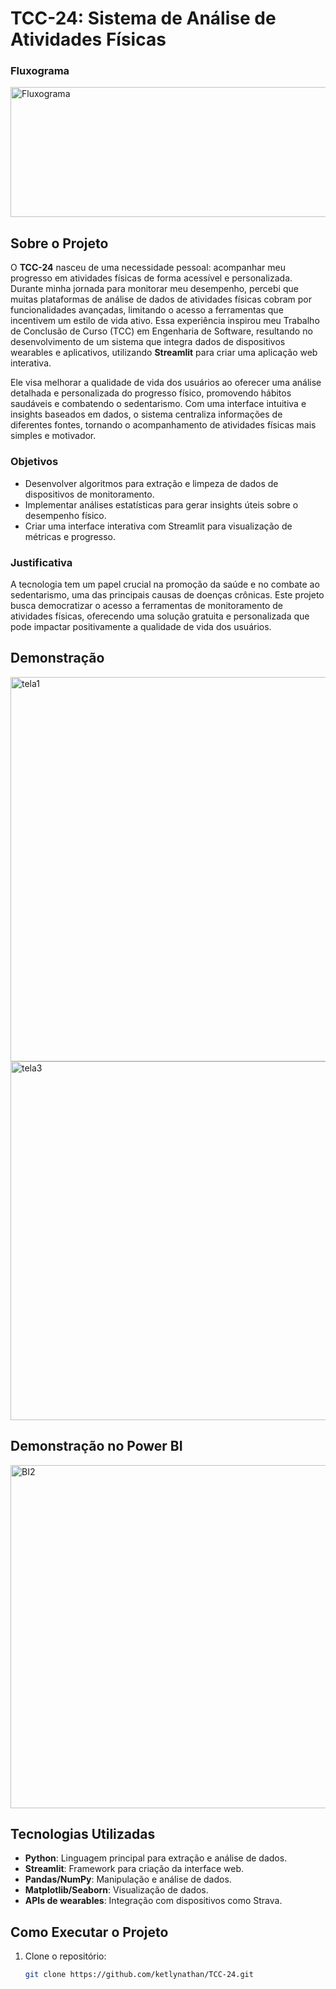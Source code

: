 # TCC-24: Sistema de Análise de Atividades Físicas
 ### Fluxograma 
<img width="891" height="208" alt="Fluxograma" src="https://github.com/user-attachments/assets/fe60d48a-ed3a-45d7-bf1f-e42a4930a7e3" />

## Sobre o Projeto

O **TCC-24** nasceu de uma necessidade pessoal: acompanhar meu progresso em atividades físicas de forma acessível e personalizada. Durante minha jornada para monitorar meu desempenho, percebi que muitas plataformas de análise de dados de atividades físicas cobram por funcionalidades avançadas, limitando o acesso a ferramentas que incentivem um estilo de vida ativo. Essa experiência inspirou meu Trabalho de Conclusão de Curso (TCC) em Engenharia de Software, resultando no desenvolvimento de um sistema que integra dados de dispositivos wearables e aplicativos, utilizando **Streamlit** para criar uma aplicação web interativa.

Ele visa melhorar a qualidade de vida dos usuários ao oferecer uma análise detalhada e personalizada do progresso físico, promovendo hábitos saudáveis e combatendo o sedentarismo. Com uma interface intuitiva e insights baseados em dados, o sistema centraliza informações de diferentes fontes, tornando o acompanhamento de atividades físicas mais simples e motivador.

### Objetivos
- Desenvolver algoritmos para extração e limpeza de dados de dispositivos de monitoramento.
- Implementar análises estatísticas para gerar insights úteis sobre o desempenho físico.
- Criar uma interface interativa com Streamlit para visualização de métricas e progresso.

### Justificativa
A tecnologia tem um papel crucial na promoção da saúde e no combate ao sedentarismo, uma das principais causas de doenças crônicas. Este projeto busca democratizar o acesso a ferramentas de monitoramento de atividades físicas, oferecendo uma solução gratuita e personalizada que pode impactar positivamente a qualidade de vida dos usuários.

## Demonstração
<img width="776" height="615" alt="tela1" src="https://github.com/user-attachments/assets/a8b76609-a978-4137-992e-ca1f91e9e536" />


<img width="1234" height="574" alt="tela3" src="https://github.com/user-attachments/assets/9c7e3635-3653-464c-b894-d5f1b5f4b7f3" />

## Demonstração no Power BI

<img width="965" height="549" alt="BI2" src="https://github.com/user-attachments/assets/e009dd7e-80a1-41c7-89c9-cf4177e0d863" />

## Tecnologias Utilizadas
- **Python**: Linguagem principal para extração e análise de dados.
- **Streamlit**: Framework para criação da interface web.
- **Pandas/NumPy**: Manipulação e análise de dados.
- **Matplotlib/Seaborn**: Visualização de dados.
- **APIs de wearables**: Integração com dispositivos como Strava.

## Como Executar o Projeto
1. Clone o repositório:
   ```bash
   git clone https://github.com/ketlynathan/TCC-24.git
